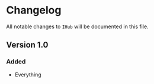 # Changelog

All notable changes to `IHub` will be documented in this file.

## Version 1.0

### Added
- Everything
